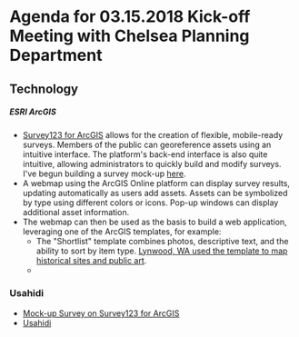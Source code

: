 # Agenda for 03.15.2018 Kick-off Meeting with Chelsea Planning Department

## Technology

##### ESRI ArcGIS

- [Survey123 for ArcGIS](https://survey123.arcgis.com/) allows for the creation of flexible, mobile-ready surveys. Members of the public can georeference assets using an intuitive interface. The platform's back-end interface is also quite intuitive, allowing administrators to quickly build and modify surveys. I've begun building a survey mock-up [here](https://survey123.arcgis.com/share/32f0197edcde4b5ca8f9ca9df6ece0b5).
- A webmap using the ArcGIS Online platform can display survey results, updating automatically as users add assets. Assets can be symbolized by type using different colors or icons. Pop-up windows can display additional asset information.
- The webmap can then be used as the basis to build a web application, leveraging one of the ArcGIS templates, for example:
  - The "Shortlist" template combines photos, descriptive text, and the ability to sort by item type. [Lynwood, WA used the template to map historical sites and public art](http://lynnwoodwa.maps.arcgis.com/apps/Shortlist/index.html?appid=be2006d5382a4da5ab274b2f00e86194).
  -




### Usahidi


 - [Mock-up Survey on Survey123 for ArcGIS](https://survey123.arcgis.com/share/32f0197edcde4b5ca8f9ca9df6ece0b5)
 - [Usahidi]()
